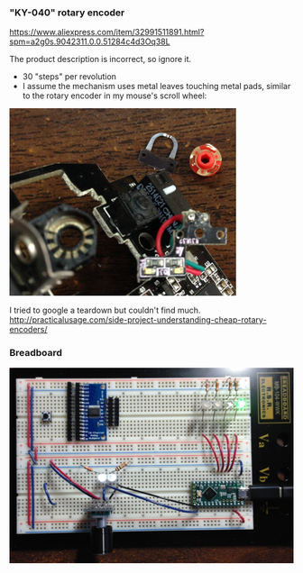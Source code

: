 ### "KY-040" rotary encoder
https://www.aliexpress.com/item/32991511891.html?spm=a2g0s.9042311.0.0.51284c4d3Oq38L

The product description is incorrect, so ignore it.
* 30 "steps" per revolution
* I assume the mechanism uses metal leaves touching metal pads, similar to the rotary encoder in my mouse's scroll wheel:

![](deathadder_rotary_encoder.png)

I tried to google a teardown but couldn't find much.
http://practicalusage.com/side-project-understanding-cheap-rotary-encoders/

### Breadboard
![](breadboard.jpg)
